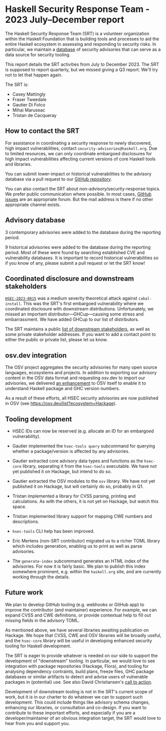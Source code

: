 # Haskell Security Response Team - 2023 July–December report

The Haskell Security Response Team (SRT) is a volunteer organization
within the Haskell Foundation that is building tools and processes
to aid the entire Haskell ecosystem in assessing and responding to
security risks.  In particular, we maintain a [database][repo] of
security advisories that can serve as a data source for security
tooling.

This report details the SRT activities from July to December 2023.
The SRT is supposed to report quarterly, but we missed giving a Q3
report.  We'll try not to let that happen again.

The SRT is:

- Casey Mattingly
- Fraser Tweedale
- Gautier Di Folco
- Mihai Maruseac
- Tristan de Cacqueray


## How to contact the SRT

For assistance in coordinating a security response to newly
discovered, high impact vulnerabilities, contact
`security-advisories@haskell.org`.  Due to limited resources, we can
only coordinate embargoed disclosures for high impact
vulnerabilities affecting current versions of core Haskell tools and
libraries.

You can submit lower-impact or historical vulnerabilities to the
advisory database via a pull request to our [GitHub
repository][repo].

You can also contact the SRT about non-advisory/security-response
topics.  We prefer public communication where possible.  In most
cases, [GitHub issues][gh-new-issue] are an appropriate forum.  But
the mail address is there if no other appropriate channel exists.


## Advisory database

3 contemporary advisories were added to the database during the
reporting period.

9 historical advisories were added to the database during the
reporting period.  Most of these were found by searching established
CVE and vulnerability databases.  It is important to record
historical vulnerabilities so if you know of any, please submit a
pull request or let the SRT know!


## Coordinated disclosure and downstream stakeholders

[`HSEC-2023-0015`][HSEC-2023-0015] was a medium severity theoretical
attack against `cabal-install`.  This was the SRT's first embargoed
vulnerability where we coordinated disclosure with downstream
distributions.  Unfortunately, we missed an important
distributor—GHCup—causing some stress and embarrassment.  We have
added GHCup to our list of distributors.

The SRT maintains a public [list of downstream
stakeholders][stakeholders], as well as some private stakeholder
addresses.  If you want to add a contact point to either the public
or private list, please let us know.


## osv.dev integration

The OSV project aggregates the security advisories for many open
source languages, ecosystems and projects.  In addition to exporting
our advisory content in the OSV data format and requesting osv.dev
to import our advisories, we delivered [an enhancement][pr-osv] to
OSV itself to enable it to understand Haskell package and GHC
version numbers.

As a result of these efforts, all HSEC security advisories are now
published in OSV (see https://osv.dev/list?ecosystem=Hackage).


## Tooling development

- HSEC IDs can now be reserved (e.g. allocate an ID for an embargoed
  vulnerability).

- Gautier implemented the `hsec-tools query` subcommand for querying
  whether a package/version is affected by any advisories.

- Gautier extracted core advisory data types and functions as the
  `hsec-core` library, separating it from the `hsec-tools`
  executable.  We have not yet published it on Hackage, but intend
  to do so.

- Gautier extracted the OSV modules to the `osv` library.  We have
  not yet published it on Hackage, but will certainly do so,
  probably in Q1.

- Tristan implemented a library for CVSS parsing, printing and
  calculations.  As with the others, it is not yet on Hackage, but
  watch this space.

- Tristian implemented library support for mapping CWE numbers and
  descriptions.

- `hsec-tools` CLI help has been improved.

- Eric Mertens (non-SRT contributor) migrated us to a richer TOML
  library which includes generation, enabling us to print as well as
  parse advisories.

- The `generate-index` subcommand generates an HTML index of the
  advisories.  For now it is fairly basic.  We plan to publish this
  index somewhere prominent, e.g.  within the `haskell.org` site,
  and are currently working through the details.


## Future work

We plan to develop GitHub tooling (e.g. webhooks or GitHub app) to
improve the contributor (and maintainer) experience.  For example,
we can expand CVSS and CWE definitions, or provide contextual help
to fill out missing fields in the advisory TOML.

As mentioned above, we have several libraries awaiting publication
on Hackage.  We hope that CVSS, CWE and OSV libraries will be
broadly useful, and the `hsec-core` library will be useful in
developing enhanced security tooling for Haskell development.

The SRT is eager to provide whatever is needed on our side to
support the development of "downstream" tooling.  In particular, we
would love to see integration with package repositories (Hackage,
Flora), and tooling for analysing dependency contraints, build
plans, freeze files, GHC package databases or similar artifacts to
detect and advise users of vulnerable packages in (potential) use.
See also David Christiansen's [call to action][].

Development of downstream tooling is not in the SRT's current scope
of work, but it *is* in our charter to do whatever we can to support
such development.  This could include things like advisory schema
changes, enhancing our libraries, or consultation and co-design.  If
you want to contribute to these important efforts, and especially if
you are a developer/maintainer of an obvious integration target, the
SRT would love to hear from you and support you.


[repo]: https://github.com/haskell/security-advisories
[gh-new-issue]: https://github.com/haskell/security-advisories/issues/new/choose
[pr-osv]: https://github.com/google/osv.dev/pull/1463
[HSEC-2023-0015]: https://osv.dev/vulnerability/HSEC-2023-0015
[stakeholders]: https://github.com/haskell/security-advisories/blob/main/PROCESS.md#downstream-stakeholders
[call to action]: https://discourse.haskell.org/t/would-you-like-to-write-a-security-advisory-analyzer/7638

